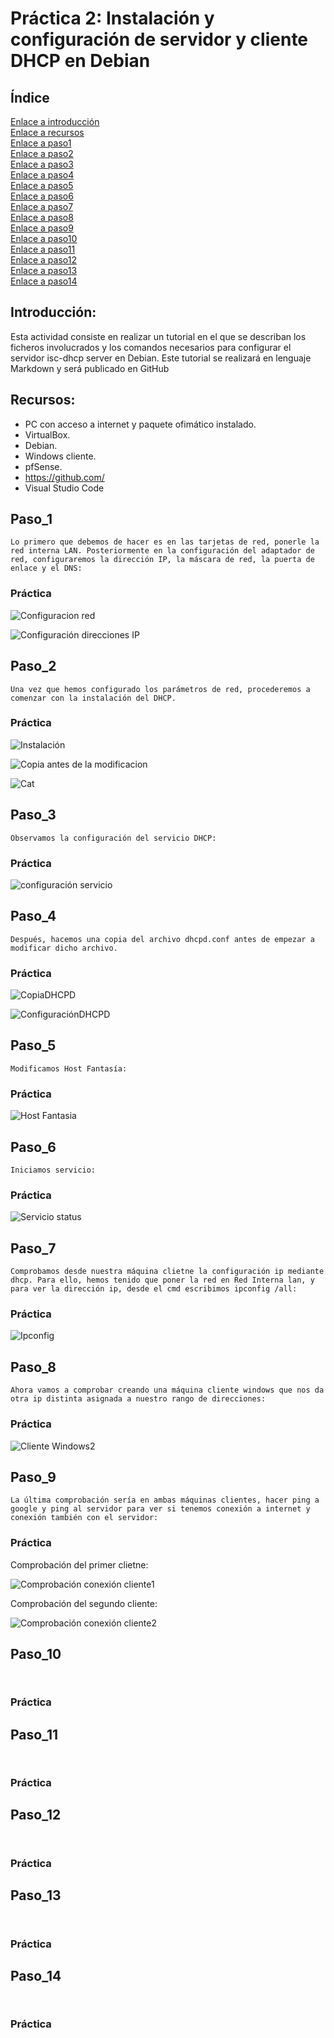 # Práctica 2: Instalación y configuración de servidor y cliente DHCP en Debian
## Índice
[Enlace a introducción](#introducción)   
[Enlace a recursos](#recursos)    
[Enlace a paso1](#paso1)  
[Enlace a paso2](#paso2)  
[Enlace a paso3](#paso3)  
[Enlace a paso4](#paso4)  
[Enlace a paso5](#paso5)   
[Enlace a paso6](#paso6)  
[Enlace a paso7](#paso7)  
[Enlace a paso8](#paso8)  
[Enlace a paso9](#paso9)  
[Enlace a paso10](#paso10)  
[Enlace a paso11](#paso11)  
[Enlace a paso12](#paso12)  
[Enlace a paso13](#paso13)  
[Enlace a paso14](#paso14)  

## Introducción:

Esta actividad consiste en realizar un tutorial en el que se describan los ficheros involucrados y los comandos necesarios para configurar el servidor isc-dhcp server en Debian. Este tutorial se realizará en lenguaje Markdown y será publicado en GitHub

## Recursos:
* PC con acceso a internet y paquete ofimático instalado.
* VirtualBox.
* Debian. 
* Windows cliente.
* pfSense.
* https://github.com/
* Visual Studio Code

## Paso_1
``` 
Lo primero que debemos de hacer es en las tarjetas de red, ponerle la red interna LAN. Posteriormente en la configuración del adaptador de red, configuraremos la dirección IP, la máscara de red, la puerta de enlace y el DNS:
``` 
### Práctica
![Configuracion red](files/CapturaRed.png "Imagen Captura de red")

![Configuración direcciones IP](files/CapturaConfIP.PNG)

## Paso_2
``` 
Una vez que hemos configurado los parámetros de red, procederemos a comenzar con la instalación del DHCP.
``` 
### Práctica
![Instalación](files/CapturaInstalacion.PNG)

![Copia antes de la modificacion](files/CapturaCopia.PNG)

![Cat](files/CapturaCatEnp0s3.PNG)

## Paso_3
``` 
Observamos la configuración del servicio DHCP:
``` 
### Práctica
![configuración servicio](files/CapturaConfServicioDHCP.PNG)
## Paso_4
``` 
Después, hacemos una copia del archivo dhcpd.conf antes de empezar a modificar dicho archivo.

``` 
### Práctica
![CopiaDHCPD](files/CapturaCopiaDHCPD.PNG)

![ConfiguraciónDHCPD](files/CapturaConfDHCPD.PNG)
## Paso_5
``` 
Modificamos Host Fantasía:

``` 
### Práctica
![Host Fantasia](files/CapturaHost.PNG)
## Paso_6
``` 
Iniciamos servicio:
``` 
### Práctica
![Servicio status](files/Capturaactive.PNG)
## Paso_7
``` 
Comprobamos desde nuestra máquina clietne la configuración ip mediante dhcp. Para ello, hemos tenido que poner la red en Red Interna lan, y para ver la dirección ip, desde el cmd escribimos ipconfig /all:
``` 
### Práctica
![Ipconfig](files/Capturaipconfig.PNG)
## Paso_8
``` 
Ahora vamos a comprobar creando una máquina cliente windows que nos da otra ip distinta asignada a nuestro rango de direcciones: 
``` 
### Práctica
![Cliente Windows2](files/CapturaSegundocli.PNG)
## Paso_9
``` 
La última comprobación sería en ambas máquinas clientes, hacer ping a google y ping al servidor para ver si tenemos conexión a internet y conexión también con el servidor:
``` 
### Práctica  
Comprobación del primer clietne:  

![Comprobación conexión cliente1](files/Capturacomprobacioncli.PNG)

Comprobación del segundo cliente:  

![Comprobación conexión cliente2](files/Capturacomprobacioncli2.PNG)

## Paso_10
``` 


``` 
### Práctica

## Paso_11
``` 


``` 
### Práctica

## Paso_12
``` 


``` 
### Práctica

## Paso_13
``` 


``` 
### Práctica

## Paso_14
``` 


``` 
### Práctica